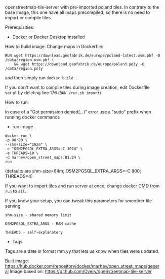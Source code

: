 openstreetmap-tile-server with pre-imported poland tiles.
In contrary to the base image, this one have all maps precompiled, so there is no need to import or compile tiles.

Prerequisities:
- Docker or Docker Desktop installed

How to build image:
Change maps in Dockerfile:
```
RUN wget https://download.geofabrik.de/europe/poland-latest.osm.pbf -O /data/region.osm.pbf \
    && wget https://download.geofabrik.de/europe/poland.poly -O /data/region.poly
```
and then simply run
`docker build . `

If you don't want to compile tiles during image creation, edit Dockerfile script by deleting line 176 (`RUN /run.sh import`)



How to run:

In case of a "Got permission denied(...)" error use a "sudo" prefix when running docker commands

- run image

```
docker run \
-p 80:80 \
--shm-size="192m" \
-e "OSM2PGSQL_EXTRA_ARGS=-C 1024" \
-e THREADS=10 \
-d marhev/open_street_maps:01.24 \
run
```
(defaults are shm-size=64m; OSM2PGSQL_EXTRA_ARGS=-C 800; THREADS=4)


If you want to import tiles and run server at once, change docker CMD from `run` to `all`.

If you know your setup, you can tweak this parameters for smoother tile serving.

`shm-size - shared memory limit`

`OSM2PGSQL_EXTRA_ARGS - RAM cache`

`THREADS - self-explanatory`


- Tags

Tags are a date in format mm.yy that lets us know when tiles were updated.





Built image: https://hub.docker.com/repository/docker/marhev/open_street_maps/general
Image based on: https://github.com/Overv/openstreetmap-tile-server
